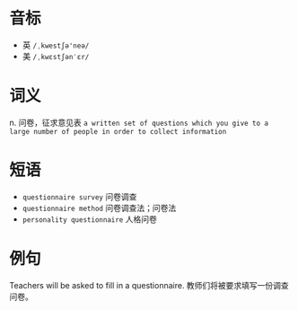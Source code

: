 # 音标

- 英 `/ˌkwestʃə'neə/`
- 美 `/ˌkwɛstʃənˈɛr/`

# 词义

n. 问卷，征求意见表
`a written set of questions which you give to a large number of people in order to collect information`

# 短语

- `questionnaire survey` 问卷调查
- `questionnaire method` 问卷调查法；问卷法
- `personality questionnaire` 人格问卷

# 例句

Teachers will be asked to fill in a questionnaire.
教师们将被要求填写一份调查问卷。


